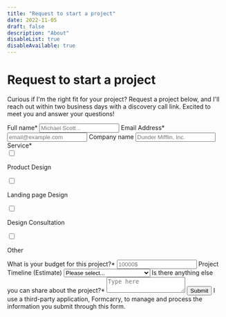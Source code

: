 ```yaml
---
title: "Request to start a project"
date: 2022-11-05
draft: false
description: "About"
disableList: true
disableAvailable: true
---
```

<h1 class="text-center">Request to start a project</h1>
<p class="text-center my-8">Curious if I'm the right fit for your project? Request a project below, and I'll reach out within two business days with a discovery call link. Excited to meet you and answer your questions!</p>

<form action="https://formcarry.com/s/Hup7tNY1aT" method="POST" accept-charset="UTF-8" class="flex flex-col gap-7 mt-14">
  <label class="block">
    <span class="block text-base font-normal text-neutral-400">Full name*</span>
    <input class="bg-[#ffffff1e] border-[#ffffff33] placeholder-neutral-600 shadow_inner rounded-lg w-full py-2 px-2 mt-1"  type="text" name="name" placeholder="Michael Scott..." required/>
  </label>
  <label class="block">
    <span class="block text-base font-normal text-neutral-400">Email Address*</span>
    <input class="bg-[#ffffff1e] border-[#ffffff33] placeholder-neutral-600 shadow_inner rounded-lg w-full py-2 px-2 mt-1" type="email" name="email" placeholder="email@example.com" required/>
  </label>
  <label class="block">
    <span class="block text-base font-normal text-neutral-400">Company name</span>
    <input class="bg-[#ffffff1e] border-[#ffffff33] placeholder-neutral-600 shadow_inner rounded-lg w-full py-2 px-2 mt-1" type="text" name="company" placeholder="Dunder Mifflin, Inc."/>
  </label>

  <label class="flex flex-col gap-1 required">
    <span class="block text-base font-normal text-neutral-400">Service*</span>
    <div class="flex flex-row items-center gap-2"><input name="service[]" required value="product_design" type="checkbox" class="bg-[#ffffff1e] border-[#ffffff33] rounded-md shadow_inner"/><p class="m-0">Product Design</p></div>
    <div class="flex flex-row items-center gap-2"><input name="service[]" value="landing_page_design" type="checkbox" class="bg-[#ffffff1e] border-[#ffffff33] rounded-md shadow_inner"/><p class="m-0">Landing page Design</p></div>
    <div class="flex flex-row items-center gap-2"><input name="service[]" value="design_consultation" type="checkbox" class="bg-[#ffffff1e] border-[#ffffff33] rounded-md shadow_inner"/><p class="m-0">Design Consultation</p></div>
    <div class="flex flex-row items-center gap-2"><input name="service[]" value="other" type="checkbox" class="bg-[#ffffff1e] border-[#ffffff33] rounded-md"/><p class="m-0">Other</p></div>
  </label>
  
  <label class="block">
    <span class="block text-base font-normal text-neutral-400" for="budget">What is your budget for this project?*</span>
    <input class="bg-[#ffffff1e] border-[#ffffff33] placeholder-neutral-600 shadow_inner rounded-lg w-full py-2 px-2 mt-1"  type="text" name="budget" placeholder="10000$" required/>
  </label>

  <label class="block">
    <span class="block text-base font-normal text-neutral-400">Project Timeline (Estimate)</span>
    <select class="bg-[#ffffff1e] border-[#ffffff33] placeholder-neutral-600 shadow_inner rounded-lg w-full py-2 px-2 mt-1" type="text" name="timeline" required>
      <option value="">Please select...</option>
      <option value="2-4 weeks from now">2-4 weeks from now</option>
      <option value="1-2 months from now">1-2 months from now</option>
      <option value="2-4 months from now">2-4 months from now</option>
      <option value="More than 6 months from now">More than 6 months from now</option>
    </select>
  </label>

  <label class="block">
    <span class="block text-base font-normal text-neutral-400">Is there anything else you can share about the project?*</span>
    <textarea class="bg-[#ffffff1e] border-[#ffffff33] placeholder-neutral-600 shadow_inner rounded-lg w-full py-2 px-2 mt-1" name="description" placeholder="Type here" required></textarea>
  </label>
<label class="flex self-start">
<button type="submit" value="Submit" class="px-6 py-2 bg-primary-600 hover:bg-primary-700 ease-in duration-100 border-[#ffffff33] rounded-full font-semibold flex self-start shadow_drop">Submit</button>
</label>
  <span class="block text-xs font-normal text-neutral-400">I use a third-party application, Formcarry, to manage and process the information you submit through this form.</span>
</form>
